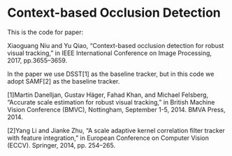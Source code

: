 # Context-based Occlusion Detection
This is the code for paper:

Xiaoguang Niu and Yu Qiao, “Context-based occlusion detection for robust visual tracking,” in IEEE International Conference on Image Processing, 2017, pp.3655–3659.

In the paper we use DSST[1] as the baseline tracker, but in this code we adopt SAMF[2] as the baseline tracker.

[1]Martin Danelljan, Gustav Häger, Fahad Khan, and Michael Felsberg, “Accurate scale estimation for robust visual tracking,” in British Machine Vision Conference (BMVC), Nottingham, September 1-5, 2014. BMVA Press, 2014.

[2]Yang Li and Jianke Zhu, “A scale adaptive kernel correlation filter tracker with feature integration,” in European Conference on Computer Vision (ECCV). Springer, 2014, pp. 254–265.

